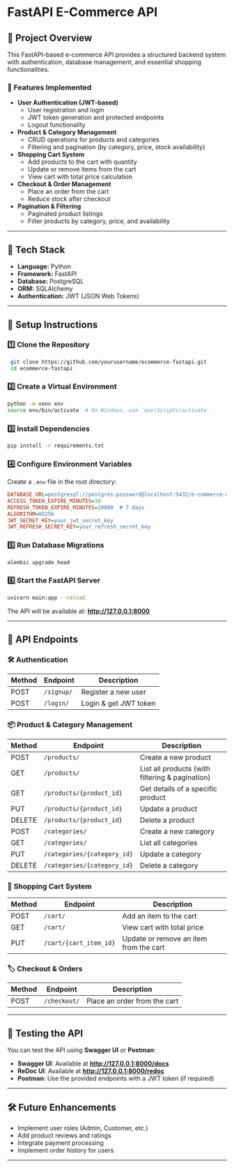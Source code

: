 # FastAPI E-Commerce API

## 🚀 Project Overview
This FastAPI-based e-commerce API provides a structured backend system with authentication, database management, and essential shopping functionalities.

### 📌 Features Implemented
- **User Authentication (JWT-based)**
  - User registration and login
  - JWT token generation and protected endpoints
  - Logout functionality
- **Product & Category Management**
  - CRUD operations for products and categories
  - Filtering and pagination (by category, price, stock availability)
- **Shopping Cart System**
  - Add products to the cart with quantity
  - Update or remove items from the cart
  - View cart with total price calculation
- **Checkout & Order Management**
  - Place an order from the cart
  - Reduce stock after checkout
- **Pagination & Filtering**
  - Paginated product listings
  - Filter products by category, price, and availability

---

## 📂 Tech Stack
- **Language:** Python
- **Framework:** FastAPI
- **Database:** PostgreSQL
- **ORM:** SQLAlchemy
- **Authentication:** JWT (JSON Web Tokens)

---

## 🔧 Setup Instructions

### 1️⃣ Clone the Repository
```sh
 git clone https://github.com/yourusername/ecommerce-fastapi.git
 cd ecommerce-fastapi
```

### 2️⃣ Create a Virtual Environment
```sh
python -m venv env
source env/bin/activate  # On Windows, use `env\Scripts\activate`
```

### 3️⃣ Install Dependencies
```sh
pip install -r requirements.txt
```

### 4️⃣ Configure Environment Variables
Create a `.env` file in the root directory:
```ini
DATABASE_URL=postgresql://postgres:password@localhost:5432/e-commerce-db
ACCESS_TOKEN_EXPIRE_MINUTES=30
REFRESH_TOKEN_EXPIRE_MINUTES=10080  # 7 days
ALGORITHM=HS256
JWT_SECRET_KEY=your_jwt_secret_key
JWT_REFRESH_SECRET_KEY=your_refresh_secret_key
```

### 5️⃣ Run Database Migrations
```sh
alembic upgrade head
```

### 6️⃣ Start the FastAPI Server
```sh
uvicorn main:app --reload
```

The API will be available at: **http://127.0.0.1:8000**

---

## 📌 API Endpoints

### 🛠️ **Authentication**
| Method | Endpoint      | Description |
|--------|-------------|-------------|
| POST   | `/signup/`  | Register a new user |
| POST   | `/login/`   | Login & get JWT token |

### 📦 **Product & Category Management**
| Method | Endpoint                | Description |
|--------|-------------------------|-------------|
| POST   | `/products/`            | Create a new product |
| GET    | `/products/`            | List all products (with filtering & pagination) |
| GET    | `/products/{product_id}` | Get details of a specific product |
| PUT    | `/products/{product_id}` | Update a product |
| DELETE | `/products/{product_id}` | Delete a product |
| POST   | `/categories/`           | Create a new category |
| GET    | `/categories/`           | List all categories |
| PUT    | `/categories/{category_id}` | Update a category |
| DELETE | `/categories/{category_id}` | Delete a category |

### 🛒 **Shopping Cart System**
| Method | Endpoint             | Description |
|--------|----------------------|-------------|
| POST   | `/cart/`             | Add an item to the cart |
| GET    | `/cart/`             | View cart with total price |
| PUT    | `/cart/{cart_item_id}` | Update or remove an item from the cart |

### 🏷 **Checkout & Orders**
| Method | Endpoint      | Description |
|--------|-------------|-------------|
| POST   | `/checkout/` | Place an order from the cart |

---

## 📄 Testing the API
You can test the API using **Swagger UI** or **Postman**:

- **Swagger UI**: Available at **http://127.0.0.1:8000/docs**
- **ReDoc UI**: Available at **http://127.0.0.1:8000/redoc**
- **Postman**: Use the provided endpoints with a JWT token (if required)

---

## 🛠 Future Enhancements
- Implement user roles (Admin, Customer, etc.)
- Add product reviews and ratings
- Integrate payment processing
- Implement order history for users

---



